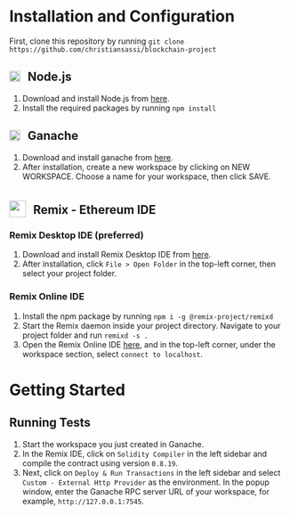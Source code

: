 # Installation and Configuration

First, clone this repository by running `git clone https://github.com/christiansassi/blockchain-project`

## <img src="https://nodejs.org/static/images/favicons/favicon.png" width="20" style="position: relative; top: 2px; margin-right: 8px;" /> Node.js

1. Download and install Node.js from [here](https://nodejs.org/en/download/package-manager).
2. Install the required packages by running `npm install`

## <img src="https://archive.trufflesuite.com/img/ganache-logomark.svg" width="20" style="position: relative; top: 2px; margin-right: 8px;" /> Ganache

1. Download and install ganache from [here](https://archive.trufflesuite.com/ganache/).
2. After installation, create a new workspace by clicking on NEW WORKSPACE. Choose a name for your workspace, then click SAVE.

## <img src="https://remix-project.org/favicon.ico" width="30" style="position: relative; top: 6px; margin-right: 8px;" /> Remix - Ethereum IDE
        
### Remix Desktop IDE (preferred)

1. Download and install Remix Desktop IDE from [here](https://github.com/remix-project-org/remix-desktop-insiders/releases).
2. After installation, click `File > Open Folder` in the top-left corner, then select your project folder.
    
### Remix Online IDE

1. Install the npm package by running `npm i -g @remix-project/remixd`
2. Start the Remix daemon inside your project directory. Navigate to your project folder and run `remixd -s .`
3. Open the Remix Online IDE [here](https://remix.ethereum.org/), and in the top-left corner, under the workspace section, select `connect to localhost`.

# Getting Started

## Running Tests

1. Start the workspace you just created in Ganache.
2. In the Remix IDE, click on `Solidity Compiler` in the left sidebar and compile the contract using version `0.8.19`.
3. Next, click on `Deploy & Run Transactions` in the left sidebar and select `Custom - External Http Provider` as the environment. In the popup window, enter the Ganache RPC server URL of your workspace, for example, `http://127.0.0.1:7545`.



